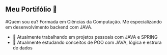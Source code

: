 ## Meu Portifólio 👋
#Quem sou eu? Formada em Ciências da Computação. Me especializando em desenvolvimento backend com JAVA.

- 🔭 Atualmente trabalhando em projetos pessoais com JAVA e SPRING
- 🌱 Atualmente estudando conceitos de POO com JAVA, lógica e estrura de dados





